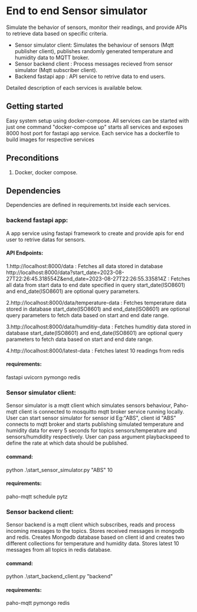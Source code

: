 # End to end Sensor simulator
 
Simulate the behavior of sensors, monitor their readings, and provide APIs to retrieve data based on specific criteria.

* Sensor simulator client: Simulates the behaviour of sensors (Mqtt publisher client), publishes randomly generated temperature and humidity data to MQTT broker.
* Sensor backend client  : Process messages recieved from sensor simulator (Mqtt subscriber client).
* Backend fastapi app    : API service to retrive data to end users. 

Detailed description of each services is available below.

## Getting started

Easy system setup using docker-compose. All services can be started with just one command "docker-compose up" starts all services and exposes 8000 host port for fastapi app service.
Each service has a dockerfile to build images for respective services

## Preconditions

1. Docker, docker compose.

## Dependencies

Dependencies are defined in requirements.txt inside each services.

### backend fastapi app:

A app service using fastapi framework to create and provide apis for end user to retrive datas for sensors.

#### API Endpoints:

1.http://localhost:8000/data  : Fetches all data stored in database
  http://localhost:8000/data?start_date=2023-08-27T22:26:45.318554Z&end_date=2023-08-27T22:26:55.335814Z : Fetches all data from start data to end date specified in query
  start_date(ISO8601) and end_date(ISO8601) are optional query parameters.

2.http://localhost:8000/data/temperature-data  :  Fetches temperature data stored in database
  start_date(ISO8601) and end_date(ISO8601) are optional query parameters to fetch data based on start and end date range.

3.http://localhost:8000/data/humditiy-data  :  Fetches humditiy data stored in database
  start_date(ISO8601) and end_date(ISO8601) are optional query parameters to fetch data based on start and end date range.

4.http://localhost:8000/latest-data : Fetches latest 10 readings from redis

#### requirements:
fastapi
uvicorn
pymongo
redis

### Sensor simulator client: 

Sensor simulator is a mqtt client which simulates sensors behaviour, Paho-mqtt client is connected to mosquitto mqtt broker service running locally.
User can start sensor simulator for sensor id Eg:"ABS", client id "ABS" connects to mqtt broker and starts publishing simulated temperature and humidity data for every 5 seconds for topics sensors/temperature and sensors/humdidity respectively.
User can pass argument playbackspeed to define the rate at which data should be published.

#### command:
python .\start_sensor_simulator.py "ABS" 10

#### requirements:
paho-mqtt
schedule
pytz

### Sensor backend client:

Sensor backend is a mqtt client which subscribes, reads and process incoming messages to the topics.
Stores received messages in mongodb and redis.
Creates Mongodb database based on client id and creates two different collections for temperature and humidity data.
Stores latest 10 messages from all topics in redis database.

#### command:
python .\start_backend_client.py "backend"

#### requirements:
paho-mqtt
pymongo
redis



   







